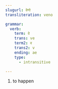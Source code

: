 ```yaml
---
slugurl: वेणो
transliteration: veno

grammar: 
  verb:
    term: वे
    trans: ve
    term2: व
    trans2: v
    ending: ae
    type: 
      - intransitive

---
```


<word-pos pos="verb">

<word-meanings>

1. to happen

</word-meanings>

<verb-conj :grammar="grammar"></verb-conj>

</word-pos>
